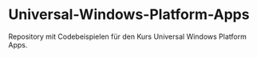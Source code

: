 # Universal-Windows-Platform-Apps
Repository mit Codebeispielen für den Kurs Universal Windows Platform Apps.
